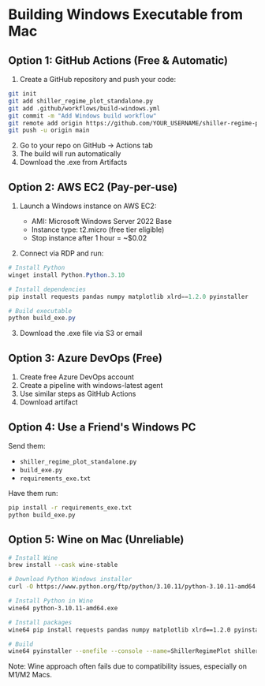 # Building Windows Executable from Mac

## Option 1: GitHub Actions (Free & Automatic)

1. Create a GitHub repository and push your code:
```bash
git init
git add shiller_regime_plot_standalone.py
git add .github/workflows/build-windows.yml
git commit -m "Add Windows build workflow"
git remote add origin https://github.com/YOUR_USERNAME/shiller-regime-plot
git push -u origin main
```

2. Go to your repo on GitHub → Actions tab
3. The build will run automatically
4. Download the .exe from Artifacts

## Option 2: AWS EC2 (Pay-per-use)

1. Launch a Windows instance on AWS EC2:
   - AMI: Microsoft Windows Server 2022 Base
   - Instance type: t2.micro (free tier eligible)
   - Stop instance after 1 hour = ~$0.02

2. Connect via RDP and run:
```powershell
# Install Python
winget install Python.Python.3.10

# Install dependencies
pip install requests pandas numpy matplotlib xlrd==1.2.0 pyinstaller

# Build executable
python build_exe.py
```

3. Download the .exe file via S3 or email

## Option 3: Azure DevOps (Free)

1. Create free Azure DevOps account
2. Create a pipeline with windows-latest agent
3. Use similar steps as GitHub Actions
4. Download artifact

## Option 4: Use a Friend's Windows PC

Send them:
- `shiller_regime_plot_standalone.py`
- `build_exe.py`
- `requirements_exe.txt`

Have them run:
```cmd
pip install -r requirements_exe.txt
python build_exe.py
```

## Option 5: Wine on Mac (Unreliable)

```bash
# Install Wine
brew install --cask wine-stable

# Download Python Windows installer
curl -O https://www.python.org/ftp/python/3.10.11/python-3.10.11-amd64.exe

# Install Python in Wine
wine64 python-3.10.11-amd64.exe

# Install packages
wine64 pip install requests pandas numpy matplotlib xlrd==1.2.0 pyinstaller

# Build
wine64 pyinstaller --onefile --console --name=ShillerRegimePlot shiller_regime_plot_standalone.py
```

Note: Wine approach often fails due to compatibility issues, especially on M1/M2 Macs.